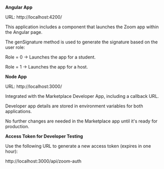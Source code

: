 **Angular App**

URL: http://localhost:4200/

This application includes a component that launches the Zoom app within the Angular page.

The genSignature method is used to generate the signature based on the user role:

Role = 0 → Launches the app for a student.

Role = 1 → Launches the app for a host.

**Node App**

URL: http://localhost:3000/

Integrated with the Marketplace Developer App, including a callback URL.

Developer app details are stored in environment variables for both applications.

No further changes are needed in the Marketplace app until it's ready for production.


**Access Token for Developer Testing**

Use the following URL to generate a new access token (expires in one hour):

http://localhost:3000/api/zoom-auth

